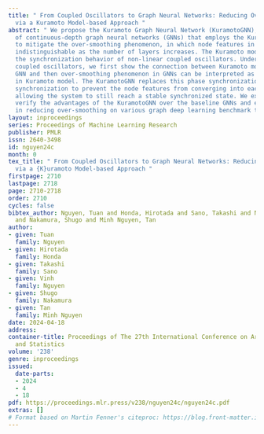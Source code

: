 ```yaml
---
title: " From Coupled Oscillators to Graph Neural Networks: Reducing Over-smoothing
  via a Kuramoto Model-based Approach "
abstract: " We propose the Kuramoto Graph Neural Network (KuramotoGNN), a novel class
  of continuous-depth graph neural networks (GNNs) that employs the Kuramoto model
  to mitigate the over-smoothing phenomenon, in which node features in GNNs become
  indistinguishable as the number of layers increases. The Kuramoto model captures
  the synchronization behavior of non-linear coupled oscillators. Under the view of
  coupled oscillators, we first show the connection between Kuramoto model and basic
  GNN and then over-smoothing phenomenon in GNNs can be interpreted as phase synchronization
  in Kuramoto model. The KuramotoGNN replaces this phase synchronization with frequency
  synchronization to prevent the node features from converging into each other while
  allowing the system to still reach a stable synchronized state. We experimentally
  verify the advantages of the KuramotoGNN over the baseline GNNs and existing methods
  in reducing over-smoothing on various graph deep learning benchmark tasks. "
layout: inproceedings
series: Proceedings of Machine Learning Research
publisher: PMLR
issn: 2640-3498
id: nguyen24c
month: 0
tex_title: " From Coupled Oscillators to Graph Neural Networks: Reducing Over-smoothing
  via a {K}uramoto Model-based Approach "
firstpage: 2710
lastpage: 2718
page: 2710-2718
order: 2710
cycles: false
bibtex_author: Nguyen, Tuan and Honda, Hirotada and Sano, Takashi and Nguyen, Vinh
  and Nakamura, Shugo and Minh Nguyen, Tan
author:
- given: Tuan
  family: Nguyen
- given: Hirotada
  family: Honda
- given: Takashi
  family: Sano
- given: Vinh
  family: Nguyen
- given: Shugo
  family: Nakamura
- given: Tan
  family: Minh Nguyen
date: 2024-04-18
address:
container-title: Proceedings of The 27th International Conference on Artificial Intelligence
  and Statistics
volume: '238'
genre: inproceedings
issued:
  date-parts:
  - 2024
  - 4
  - 18
pdf: https://proceedings.mlr.press/v238/nguyen24c/nguyen24c.pdf
extras: []
# Format based on Martin Fenner's citeproc: https://blog.front-matter.io/posts/citeproc-yaml-for-bibliographies/
---
```

